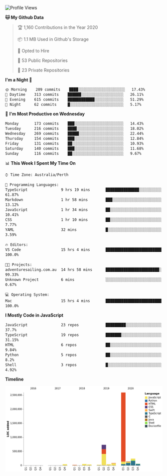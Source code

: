<!--START_SECTION:waka-->
![Profile Views](http://img.shields.io/badge/Profile%20Views-0-blue)

**🐱 My Github Data** 

> 🏆 1,160 Contributions in the Year 2020
 > 
> 📦 1.1 MB Used in Github's Storage 
 > 
> 💼 Opted to Hire
 > 
> 📜 53 Public Repositories 
 > 
> 🔑 23 Private Repositories  

**I'm a Night 🦉** 

```text
🌞 Morning    209 commits    ████░░░░░░░░░░░░░░░░░░░░░   17.43% 
🌆 Daytime    313 commits    ██████░░░░░░░░░░░░░░░░░░░   26.11% 
🌃 Evening    615 commits    ████████████░░░░░░░░░░░░░   51.29% 
🌙 Night      62 commits     █░░░░░░░░░░░░░░░░░░░░░░░░   5.17%

```
📅 **I'm Most Productive on Wednesday** 

```text
Monday       173 commits    ███░░░░░░░░░░░░░░░░░░░░░░   14.43% 
Tuesday      216 commits    ████░░░░░░░░░░░░░░░░░░░░░   18.02% 
Wednesday    269 commits    █████░░░░░░░░░░░░░░░░░░░░   22.44% 
Thursday     154 commits    ███░░░░░░░░░░░░░░░░░░░░░░   12.84% 
Friday       131 commits    ██░░░░░░░░░░░░░░░░░░░░░░░   10.93% 
Saturday     140 commits    ███░░░░░░░░░░░░░░░░░░░░░░   11.68% 
Sunday       116 commits    ██░░░░░░░░░░░░░░░░░░░░░░░   9.67%

```


📊 **This Week I Spent My Time On** 

```text
⌚︎ Time Zone: Australia/Perth

💬 Programming Languages: 
TypeScript               9 hrs 19 mins       ███████████████░░░░░░░░░░   61.87% 
Markdown                 1 hr 58 mins        ███░░░░░░░░░░░░░░░░░░░░░░   13.12% 
JavaScript               1 hr 34 mins        ██░░░░░░░░░░░░░░░░░░░░░░░   10.41% 
CSS                      1 hr 10 mins        ██░░░░░░░░░░░░░░░░░░░░░░░   7.77% 
YAML                     32 mins             █░░░░░░░░░░░░░░░░░░░░░░░░   3.59%

🔥 Editors: 
VS Code                  15 hrs 4 mins       █████████████████████████   100.0%

🐱‍💻 Projects: 
adventuresailing.com.au  14 hrs 58 mins      ████████████████████████░   99.33% 
Unknown Project          6 mins              ░░░░░░░░░░░░░░░░░░░░░░░░░   0.67%

💻 Operating System: 
Mac                      15 hrs 4 mins       █████████████████████████   100.0%

```

**I Mostly Code in JavaScript** 

```text
JavaScript               23 repos            █████████░░░░░░░░░░░░░░░░   37.7% 
TypeScript               19 repos            ███████░░░░░░░░░░░░░░░░░░   31.15% 
HTML                     6 repos             ██░░░░░░░░░░░░░░░░░░░░░░░   9.84% 
Python                   5 repos             ██░░░░░░░░░░░░░░░░░░░░░░░   8.2% 
Shell                    3 repos             █░░░░░░░░░░░░░░░░░░░░░░░░   4.92%

```


**Timeline**

![Chart not found](https://raw.githubusercontent.com/NWylynko/NWylynko/master/charts/bar_graph.png) 


<!--END_SECTION:waka-->
